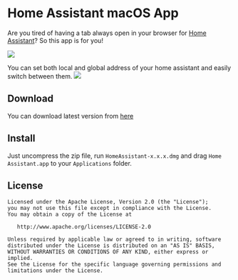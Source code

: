 # Home Assistant macOS App
Are you tired of having a tab always open in your browser for [Home Assistant](https://home-assistant.io)? So this app is for you!

![](https://github.com/moallemi/home-assistant-mac/blob/master/.github/main.png?raw=true)

You can set both local and global address of your home assistant and easily switch between them.
![](https://github.com/moallemi/home-assistant-mac/blob/master/.github/preferences.png?raw=true)

## Download
You can download latest version from [here](https://github.com/moallemi/home-assistant-mac/releases)

## Install
Just uncompress the zip file, run `HomeAssistant-x.x.x.dmg` and drag `Home Assistant.app` to your `Applications` folder.

License
-------

    Licensed under the Apache License, Version 2.0 (the "License");
    you may not use this file except in compliance with the License.
    You may obtain a copy of the License at

       http://www.apache.org/licenses/LICENSE-2.0

    Unless required by applicable law or agreed to in writing, software
    distributed under the License is distributed on an "AS IS" BASIS,
    WITHOUT WARRANTIES OR CONDITIONS OF ANY KIND, either express or implied.
    See the License for the specific language governing permissions and
    limitations under the License.
